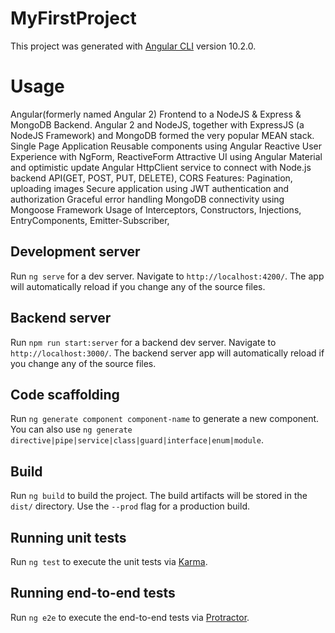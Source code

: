 # MyFirstProject

This project was generated with [Angular CLI](https://github.com/angular/angular-cli) version 10.2.0.

# Usage
Angular(formerly named Angular 2) Frontend to a NodeJS & Express & MongoDB Backend.
Angular 2 and NodeJS, together with ExpressJS (a NodeJS Framework) and MongoDB formed the very popular MEAN stack.
Single Page Application
Reusable components using Angular 
Reactive User Experience with NgForm, ReactiveForm
Attractive UI using Angular Material and optimistic update
Angular HttpClient service to connect with Node.js backend API(GET, POST, PUT, DELETE), CORS
Features: Pagination, uploading images
Secure application using JWT authentication and authorization
Graceful error handling
MongoDB connectivity using Mongoose Framework
Usage of Interceptors, Constructors, Injections, EntryComponents, Emitter-Subscriber, 


## Development server

Run `ng serve` for a dev server. Navigate to `http://localhost:4200/`. The app will automatically reload if you change any of the source files.

## Backend server

Run `npm run start:server` for a backend dev server. Navigate to `http://localhost:3000/`. The backend server app will automatically reload if you change any of the source files.

## Code scaffolding

Run `ng generate component component-name` to generate a new component. You can also use `ng generate directive|pipe|service|class|guard|interface|enum|module`.

## Build

Run `ng build` to build the project. The build artifacts will be stored in the `dist/` directory. Use the `--prod` flag for a production build.

## Running unit tests

Run `ng test` to execute the unit tests via [Karma](https://karma-runner.github.io).

## Running end-to-end tests

Run `ng e2e` to execute the end-to-end tests via [Protractor](http://www.protractortest.org/).

